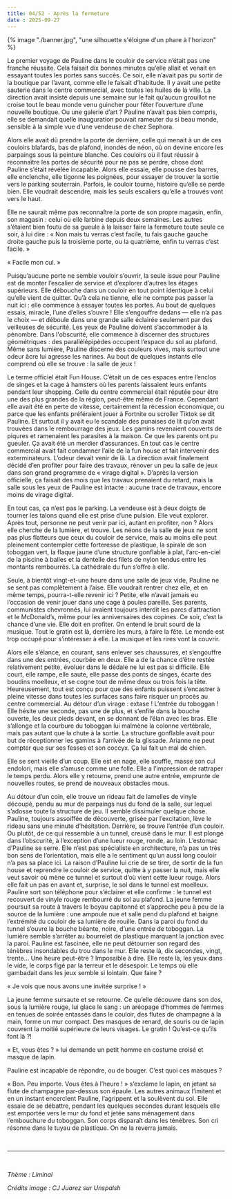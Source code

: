 ```yaml
---
title: 04/52 - Après la fermeture
date : 2025-09-27
---
```


{% image "./banner.jpg", "une silhouette s'éloigne d'un phare à l'horizon" %}


Le premier voyage de Pauline dans le couloir de service n’était pas une franche réussite. Cela faisait dix bonnes minutes qu’elle allait et venait en essayant toutes les portes sans succès. Ce soir, elle n’avait pas pu sortir de la boutique par l’avant, comme elle le faisait d’habitude. Il y avait une petite sauterie dans le centre commercial, avec toutes les huiles de la ville. La direction avait insisté depuis une semaine sur le fait qu’aucun grouillot ne croise tout le beau monde venu guincher pour fêter l’ouverture d’une nouvelle boutique. Ou une galerie d’art ? Pauline n’avait pas bien compris, elle se demandait quelle inauguration pouvait rameuter du si beau monde, sensible à la simple vue d’une vendeuse de chez Sephora.

Alors elle avait dû prendre la porte de derrière, celle qui menait à un de ces couloirs blafards, bas de plafond, inondés de néon, où on devine encore les parpaings sous la peinture blanche. Ces couloirs où il faut réussir à reconnaître les portes de sécurité pour ne pas se perdre, chose dont Pauline s’était révélée incapable. Alors elle essaie, elle pousse des barres, elle enclenche, elle tigonne les poignées, pour essayer de trouver la sortie vers le parking souterrain.  Parfois, le couloir tourne, histoire qu’elle se perde bien. Elle voudrait descendre, mais les seuls escaliers qu’elle a trouvés vont vers le haut. 

Elle ne saurait même pas reconnaître la porte de son propre magasin, enfin, son magasin : celui où elle larbine depuis deux semaines. Les autres s’étaient bien foutu de sa gueule à la laisser faire la fermeture toute seule ce soir, à lui dire : « Non mais tu verras c’est facile, tu fais gauche gauche droite gauche puis la troisième porte, ou la quatrième, enfin tu verras c’est facile. »  

« Facile mon cul. »

Puisqu’aucune porte ne semble vouloir s’ouvrir, la seule issue pour Pauline est de monter l’escalier de service et d’explorer d’autres les étages supérieurs. Elle débouche dans un couloir en tout point identique à celui qu’elle vient de quitter. Qu’à cela ne tienne, elle ne compte pas passer la nuit ici : elle commence à essayer toutes les portes.
Au bout de quelques essais, miracle, l’une d’elles s’ouvre ! Elle s’engouffre dedans — elle n’a pas le choix — et déboule dans une grande salle éclairée seulement par des veilleuses de sécurité. Les yeux de Pauline doivent s’accommoder à la pénombre. Dans l'obscurité, elle commence à discerner des structures géométriques : des parallélépipèdes occupent l’espace du sol au plafond. Même sans lumière, Pauline discerne des couleurs vives, mais surtout une odeur âcre lui agresse les narines. Au bout de quelques instants elle comprend où elle se trouve : la salle de jeux !

Le terme officiel était Fun House. C’était un de ces espaces entre l’enclos de singes et la cage à hamsters où les parents laissaient leurs enfants pendant leur shopping. Celle du centre commercial était réputée pour être une des plus grandes de la région, peut-être même de France. Cependant elle avait été en perte de vitesse, certainement la récession économique, ou parce que les enfants préféraient jouer à Fortnite ou scroller Tiktok se dit Pauline. Et surtout il y avait eu le scandale des punaises de lit qu’on avait trouvées dans le rembourrage des jeux. Les gamins revenaient couverts de piqures et ramenaient les parasites à la maison. Ce que les parents ont pu gueuler. Ça avait été un merdier d’assurances. En tout cas le centre commercial avait fait condamner l’aile de la fun house et fait intervenir des exterminateurs. L’odeur devait venir de là. La direction avait finalement décidé d’en profiter pour faire des travaux, rénover un peu la salle de jeux dans son grand programme de « virage digital ». D’après la version officielle, ça faisait des mois que les travaux prenaient du retard, mais la salle sous les yeux de Pauline est intacte : aucune trace de travaux, encore moins de virage digital.

En tout cas, ça n’est pas le parking. La vendeuse est à deux doigts de tourner les talons quand elle est prise d’une pulsion. Elle veut explorer. Après tout, personne ne peut venir par ici, autant en profiter, non ? Alors elle cherche de la lumière, et trouve. Les néons de la salle de jeux ne sont pas plus flatteurs que ceux du couloir de service, mais au moins elle peut pleinement contempler cette forteresse de plastique, la spirale de son toboggan vert, la flaque jaune d’une structure gonflable à plat, l’arc-en-ciel de la piscine à balles et la dentelle des filets de nylon tendus entre les montants rembourrés. La cathédrale du fun s’offre à elle. 

Seule, à bientôt vingt-et-une heure dans une salle de jeux vide, Pauline ne se sent pas complètement à l’aise. Elle voudrait rentrer chez elle, et en même temps, pourra-t-elle revenir ici ? Petite, elle n’avait jamais eu l’occasion de venir jouer dans une cage à poules pareille. Ses parents, communistes chevronnés, lui avaient toujours interdit les parcs d’attraction et le McDonald’s, même pour les anniversaires des copines. Ce soir, c’est la chance d’une vie. Elle doit en profiter. On entend le bruit sourd de la musique. Tout le gratin est là, derrière les murs, à faire la fête. Le monde est trop occupé pour s’intéresser à elle. La musique et les rires vont la couvrir.

Alors elle s’élance, en courant, sans enlever ses chaussures, et s’engouffre dans une des entrées, courbée en deux. Elle a de la chance d’être restée relativement petite, évoluer dans le dédale ne lui est pas si difficile. Elle court, elle rampe, elle saute, elle passe des ponts de singes, écarte des boudins moelleux, et se cogne tout de même deux ou trois fois la tête. Heureusement, tout est conçu pour que des enfants puissent s’encastrer à pleine vitesse dans toutes les surfaces sans faire risquer un procès au centre commercial.
Au détour d’un virage : extase ! L’entrée du toboggan ! Elle hésite une seconde, pas une de plus, et s’enfile dans la bouche ouverte, les deux pieds devant, en se donnant de l’élan avec les bras. Elle s’allonge et la courbure du toboggan lui malmène la colonne vertébrale, mais pas autant que la chute à la sortie. La structure gonflable avait pour but de réceptionner les gamins à l’arrivée de la glissade. Arianne ne peut compter que sur ses fesses et son coccyx. Ça lui fait un mal de chien.

Elle se sent vieille d’un coup. Elle est en nage, elle souffle, masse son cul endolori, mais elle s’amuse comme une folle. Elle a l’impression de rattraper le temps perdu. Alors elle y retourne, prend une autre entrée, emprunte de nouvelles routes, se prend de nouveaux obstacles mous. 

Au détour d’un coin, elle trouve un rideau fait de lamelles de vinyle découpé, pendu au mur de parpaings nus du fond de la salle, sur lequel s’adosse toute la structure de jeu. Il semble dissimuler quelque chose. Pauline, toujours assoiffée de découverte, grisée par l’excitation, lève le rideau sans une minute d’hésitation. Derrière, se trouve l’entrée d’un couloir. Ou plutôt, de ce qui ressemble à un tunnel, creusé dans le mur. Il est plongé dans l’obscurité, à l’exception d’une lueur rouge, ronde, au loin. L’estomac d’Pauline se serre. Elle n’est pas spécialiste en architecture, n’a pas un très bon sens de l’orientation, mais elle a le sentiment qu’un aussi long couloir n’a pas sa place ici. 
La raison d’Pauline lui crie de se tirer, de sortir de la fun house et reprendre le couloir de service, quitte à y passer la nuit, mais elle veut savoir où mène ce tunnel et surtout d’où vient cette lueur rouge. Alors elle fait un pas en avant et, surprise, le sol dans le tunnel est moelleux. Pauline sort son téléphone pour s’éclairer et elle confirme : le tunnel est recouvert de vinyle rouge rembourré du sol au plafond. La jeune femme poursuit sa route à travers le boyau capitonné et s’approche peu à peu de la source de la lumière : une ampoule nue et salle pend du plafond et baigne l’extrémité du couloir de sa lumière de rouille. Dans la paroi du fond du tunnel s’ouvre la bouche béante, noire, d’une entrée de toboggan. La lumière semble s’arrêter au bourrelet de plastique marquant la jonction avec la paroi. Pauline est fascinée, elle ne peut détourner son regard des ténèbres insondables du trou dans le mur. Elle reste là, dix secondes, vingt, trente… Une heure peut-être ? Impossible à dire. Elle reste là, les yeux dans le vide, le corps figé par la terreur et le désespoir. Le temps où elle gambadait dans les jeux semble si lointain. Que faire ?

« Je vois que nous avons une invitée surprise ! » 

La jeune femme sursaute et se retourne. Ce qu’elle découvre dans son dos, sous la lumière rouge, lui glace le sang : un aréopage d’hommes de femmes en tenues de soirée entassés dans le couloir, des flutes de champagne à la main, forme un mur compact. Des masques de renard, de souris ou de lapin couvrent la moitié supérieure de leurs visages. Le gratin ! Qu’est-ce qu’ils font là ?! 

« Et, vous êtes ? » lui demande un petit homme en costume croisé et masque de lapin.

Pauline est incapable de répondre, ou de bouger. C’est quoi ces masques ?

« Bon. Peu importe. Vous êtes à l’heure ! » s’exclame le lapin, en jetant sa flute de champagne par-dessus son épaule. 
Les autres animaux l’imitent et en un instant encerclent Pauline, l’agrippent et la soulèvent du sol. Elle essaie de se débattre, pendant les quelques secondes durant lesquels elle est emportée vers le mur du fond et jetée sans ménagement dans l’embouchure du toboggan. Son corps disparaît dans les ténèbres. Son cri résonne dans le tuyau de plastique. 
On ne la reverra jamais.

</br>

______

</br>

*Thème : Liminal*

*Crédits image : CJ Juarez sur Unspalsh*

